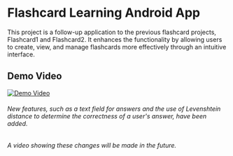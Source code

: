 # Flashcard Learning Android App
This project is a follow-up application to the previous flashcard projects, Flashcard1 and Flashcard2.
It enhances the functionality by allowing users to create, view, and manage flashcards more effectively through an intuitive interface.

## Demo Video

[![Demo Video](https://github.com/user-attachments/assets/91a8beb7-acf1-4b72-878a-d74df8353239)](https://youtu.be/VO0GXAw3e3A?si=HUVuXsxv4jFyAnxX)

###### New features, such as a text field for answers and the use of Levenshtein distance to determine the correctness of a user's answer, have been added.
###### A video showing these changes will be made in the future.

